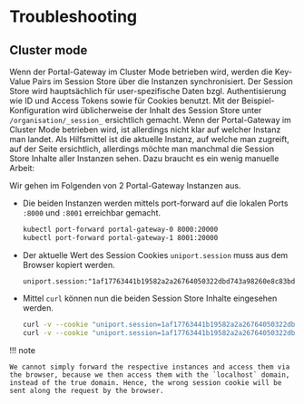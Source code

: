 # Troubleshooting

## Cluster mode

Wenn der Portal-Gateway im Cluster Mode betrieben wird, werden die Key-Value Pairs im Session Store über die Instanzen synchronisiert. Der Session Store wird hauptsächlich für user-spezifische Daten bzgl. Authentisierung wie ID und Access Tokens sowie für Cookies benutzt. Mit der Beispiel-Konfiguration wird üblicherweise der Inhalt des Session Store unter `/organisation/_session_` ersichtlich gemacht. Wenn der Portal-Gateway im Cluster Mode betrieben wird, ist allerdings nicht klar auf welcher Instanz man landet. Als Hilfsmittel ist die aktuelle Instanz, auf welche man zugreift, auf der Seite ersichtlich, allerdings möchte man manchmal die Session Store Inhalte aller Instanzen sehen. Dazu braucht es ein wenig manuelle Arbeit:

Wir gehen im Folgenden von 2 Portal-Gateway Instanzen aus.

- Die beiden Instanzen werden mittels port-forward auf die lokalen Ports `:8000` und `:8001` erreichbar gemacht.

    ```bash
    kubectl port-forward portal-gateway-0 8000:20000
    kubectl port-forward portal-gateway-1 8001:20000
    ```

- Der aktuelle Wert des Session Cookies `uniport.session` muss aus dem Browser kopiert werden.

    ```plain
    uniport.session:"1af17763441b19582a2a26764050322dbd743a98260e8c83bda74c3b60dd16c1"
    ```

- Mittel `curl` können nun die beiden Session Store Inhalte eingesehen werden.

    ```bash
    curl -v --cookie "uniport.session=1af17763441b19582a2a26764050322dbd743a98260e8c83bda74c3b60dd16c1" http://127.0.0.1:8000/organisation/_session_
    curl -v --cookie "uniport.session=1af17763441b19582a2a26764050322dbd743a98260e8c83bda74c3b60dd16c1" http://127.0.0.1:8001/organisation/_session_
    ```

!!! note

    We cannot simply forward the respective instances and access them via the browser, because we then access them with the `localhost` domain, instead of the true domain. Hence, the wrong session cookie will be sent along the request by the browser.
